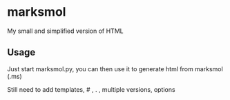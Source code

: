 # marksmol
My small and simplified version of HTML

## Usage
Just start marksmol.py, you can then use it to generate html from marksmol (.ms)

Still need to add templates, # , . , multiple versions, options